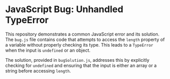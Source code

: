 # JavaScript Bug: Unhandled TypeError

This repository demonstrates a common JavaScript error and its solution. The `bug.js` file contains code that attempts to access the `length` property of a variable without properly checking its type. This leads to a `TypeError` when the input is `undefined` or an object.

The solution, provided in `bugSolution.js`, addresses this by explicitly checking for `undefined` and ensuring that the input is either an array or a string before accessing `length`.